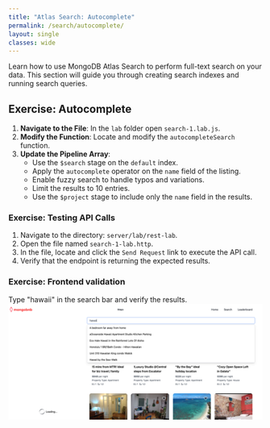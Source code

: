 ```yaml
---
title: "Atlas Search: Autocomplete"
permalink: /search/autocomplete/
layout: single
classes: wide
---
```


Learn how to use MongoDB Atlas Search to perform full-text search on your data. This section will guide you through creating search indexes and running search queries.

## Exercise: Autocomplete

1. **Navigate to the File**: In the `lab` folder open `search-1.lab.js`.
2. **Modify the Function**: Locate and modify the `autocompleteSearch` function.
3. **Update the Pipeline Array**:
    - Use the `$search` stage on the `default` index.
    - Apply the `autocomplete` operator on the `name` field of the listing.
    - Enable fuzzy search to handle typos and variations.
    - Limit the results to 10 entries.
    - Use the `$project` stage to include only the `name` field in the results.

### Exercise: Testing API Calls

1. Navigate to the directory: `server/lab/rest-lab`.
2. Open the file named `search-1-lab.http`.
3. In the file, locate and click the `Send Request` link to execute the API call.
4. Verify that the endpoint is returning the expected results.

### Exercise: Frontend validation
Type "hawaii" in the search bar and verify the results.
![search-1-lab](../../assets/images/search-1-lab.png)
